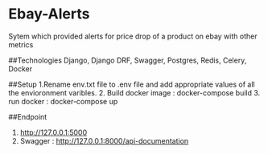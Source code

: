 # Ebay-Alerts
Sytem which provided alerts for price drop of a product on ebay with other metrics

##Technologies
Django, Django DRF, Swagger, Postgres, Redis, Celery, Docker

##Setup
1.Rename env.txt file to .env file and add appropriate values of all the envioronment varibles.
2. Build docker image : docker-compose build
3. run docker : docker-compose up

##Endpoint
1. http://127.0.0.1:5000
2. Swagger : http://127.0.0.1:8000/api-documentation


